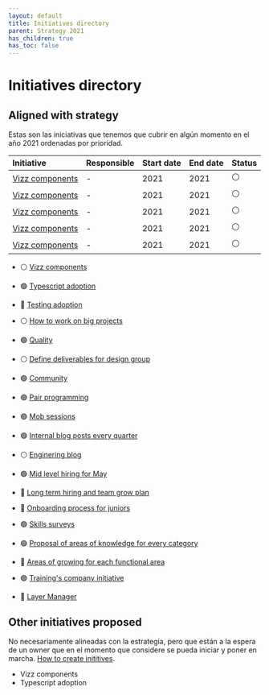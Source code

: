 ```yaml
---
layout: default
title: Initiatives directory
parent: Strategy 2021
has_children: true
has_toc: false
---
```


# Initiatives directory

## Aligned with strategy

Estas son las iniciativas que tenemos que cubrir en algún momento en el año 2021 ordenadas por prioridad.

| Initiative | Responsible | Start date | End date | Status |
|:-----------|:------------|:-----------|:---------|:-------|
| [Vizz components](/docs/strategy-2021/initiatives-directory/quality) | - | 2021 | 2021 | ⚪ |
| [Vizz components](/docs/strategy-2021/initiatives-directory/quality) | - | 2021 | 2021 | ⚪ |
| [Vizz components](/docs/strategy-2021/initiatives-directory/quality) | - | 2021 | 2021 | ⚪ |
| [Vizz components](/docs/strategy-2021/initiatives-directory/quality) | - | 2021 | 2021 | ⚪ |
| [Vizz components](/docs/strategy-2021/initiatives-directory/quality) | - | 2021 | 2021 | ⚪ |

* ⚪ [Vizz components](/docs/strategy-2021/initiatives-directory/quality)
* 🟢 [Typescript adoption](/docs/strategy-2021/initiatives-directory/typescript)
* 🔴 [Testing adoption](/docs/strategy-2021/initiatives-directory/testing-adoption)
* ⚪ [How to work on big projects](/docs/strategy-2021/initiatives-directory/testing-adoption)
* 🟢 [Quality](/docs/strategy-2021/initiatives-directory/quality)
* ⚪ [Define deliverables for design group](/docs/strategy-2021/initiatives-directory/quality)

* 🟢 [Community](/docs/strategy-2021/initiatives-directory/typescript)
* 🟢 [Pair programming](/docs/strategy-2021/initiatives-directory/typescript)
* 🟢 [Mob sessions](/docs/strategy-2021/initiatives-directory/typescript)

* 🟢 [Internal blog posts every quarter](/docs/strategy-2021/initiatives-directory/typescript)
* ⚪ [Enginering blog](/docs/strategy-2021/initiatives-directory/typescript)
* 🟢 [Mid level hiring for May](/docs/strategy-2021/initiatives-directory/typescript)
* 🔴 [Long term hiring and team grow plan](/docs/strategy-2021/initiatives-directory/typescript)
* 🔴 [Onboarding process for juniors](/docs/strategy-2021/initiatives-directory/typescript)

* 🟢 [Skills surveys](/docs/strategy-2021/initiatives-directory/typescript)
* 🟢 [Proposal of areas of knowledge for every category](/docs/strategy-2021/initiatives-directory/typescript)
* 🔴 [Areas of growing for each functional area](/docs/strategy-2021/initiatives-directory/typescript)
* 🟢 [Training's company initiative](/docs/strategy-2021/initiatives-directory/typescript)
* 🔴 [Layer Manager](/docs/strategy-2021/initiatives-directory/typescript)

## Other initiatives proposed

No necesariamente alineadas con la estrategia, pero que están a la espera de un owner que en el momento que considere se pueda iniciar y poner en marcha. [How to create inititives](/docs/strategy-2021/how-to-create-initiatives).

* Vizz components
* Typescript adoption